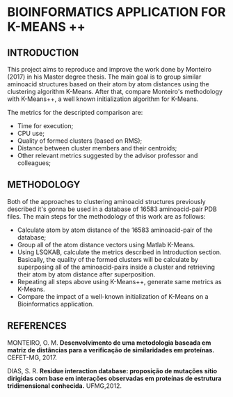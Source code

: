 # BIOINFORMATICS APPLICATION FOR K-MEANS ++

## INTRODUCTION

This project aims to reproduce and improve the work done by Monteiro (2017) in his Master degree thesis. The main goal is to group similar
aminoacid structures based on their atom by atom distances using the clustering algorithm K-Means. After that, compare Monteiro's methodology
with K-Means++, a well known initialization algorithm for K-Means.

The metrics for the descripted comparison are:

* Time for execution;
* CPU use;
* Quality of formed clusters (based on RMS);
* Distance between cluster members and their centroids;
* Other relevant metrics suggested by the advisor professor and colleagues;

## METHODOLOGY

Both of the approaches to clustering aminoacid structures previously described it's gonna be used in a database of 16583 aminoacid-pair
PDB files. The main steps for the methodology of this work are as follows:

* Calculate atom by atom distance of the 16583 aminoacid-pair of the database;
* Group all of the atom distance vectors using Matlab K-Means.
* Using LSQKAB, calculate the metrics described in Introduction section. Basically, the quality of the formed clusters will be calculate 
by superposing all of the aminoacid-pairs inside a cluster and retrieving their atom by atom distance after superposition.
* Repeating all steps above using K-Means++, generate same metrics as K-Means.
* Compare the impact of a well-known initialization of K-Means on a Bioinformatics application.

## REFERENCES

MONTEIRO, O. M. **Desenvolvimento de uma metodologia baseada em matriz de distâncias para a verificação de similaridades em proteínas.**
CEFET-MG, 2017.

DIAS, S. R. **Residue interaction database: proposição de mutações sítio dirigidas com base
em interações observadas em proteínas de estrutura tridimensional conhecida.**
UFMG,2012.  
